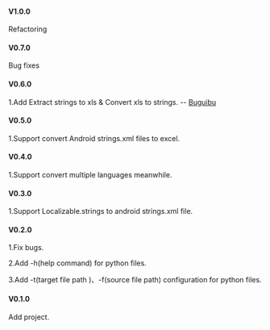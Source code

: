 #### V1.0.0

Refactoring

#### V0.7.0

Bug fixes

#### V0.6.0

1.Add Extract strings to xls & Convert xls to strings. -- [Buguibu](https://github.com/buguibu)

#### V0.5.0

1.Support convert Android strings.xml files to excel.

#### V0.4.0

1.Support convert multiple languages meanwhile.

#### V0.3.0

1.Support Localizable.strings to android strings.xml file.

#### V0.2.0

1.Fix bugs.

2.Add -h(help command) for python files.

3.Add -t(target file path )、-f(source file path) configuration for python files.

#### V0.1.0

Add project.
